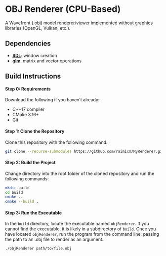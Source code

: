 # OBJ Renderer (CPU-Based)

A Wavefront (.obj) model renderer/viewer implemented without graphics libraries (OpenGL, Vulkan, etc.).

## Dependencies

- [**SDL**](https://github.com/libsdl-org/SDL): window creation
- [**glm**](https://github.com/g-truc/glm): matrix and vector operations

## Build Instructions

#### Step 0: Requirements 

Download the following if you haven't already:
- C++17 compiler
- CMake 3.16+
- Git

#### Step 1: Clone the Repository

Clone this repository with the following command:

```bash
git clone --recurse-submodules https://github.com/raimicm/MyRenderer.git
```

#### Step 2: Build the Project

Change directory into the root folder of the cloned repository and run the following commands:

```bash
mkdir build
cd build
cmake ..
cmake --build .
```

#### Step 3: Run the Executable

In the `build` directory, locate the executable named `objRenderer`. If you cannot find the executable, it is likely in a subdirectory of `build`. Once you have located `objRenderer`, run the program from the command line, passing the path to an .obj file to render as an argument:

```bash
./objRenderer path/to/file.obj
```

